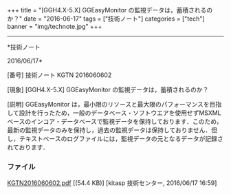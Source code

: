 ﻿+++
title = "[GGH4.X-5.X] GGEasyMonitor の監視データは，蓄積されるのか？"
date = "2016-06-17"
tags = ["技術ノート"]
categories = ["tech"]
banner = "img/technote.jpg"
+++

-----------------------------------------------------------------------------------------------------------------------------

*技術ノート

2016/06/17*


[番号]
技術ノート KGTN 2016060602

[現象]
[GGH4.X-5.X] GGEasyMonitor の監視データは，蓄積されるのか？

[説明]
GGEasyMonitor
は，最小限のリソースと最大限のパフォーマンスを目指して設計を行ったため，一般のデータベース・ソフトウエアを使用せずMSXMLベースのインコア・データベースで監視データを保持しております．このため，最新の監視データのみを保持し，過去の監視データは保持しておりません．但し，テキストベースのログファイルには，監視データの元となるデータが記録されております．


### ファイル

 
 


[KGTN2016060602.pdf](http://techreport.kitasp.net/attachments/download/2668/KGTN2016060602.pdf)
 [(54.4 KB)] [kitasp 技術センター, 2016/06/17
16:59]


 


 

